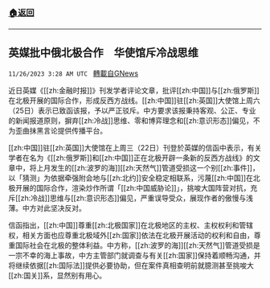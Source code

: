 ###  [:house:返回](README.md)
---


## 英媒批中俄北极合作　华使馆斥冷战思维
`11/26/2023 3:28 AM UTC ` [轉載自GNews](https://gnews.org/articles/2037945)

近日英媒《[[zh:金融时报]]》刊发学者评论文章，批评[[zh:中国]]与[[zh:俄罗斯]]在北极开展的国际合作，形成反西方战线。[[zh:中国]]驻[[zh:英国]]大使馆上周六（25日）表示已致函该报，予以严正驳斥。中方要求该报秉持客观、公正、专业的新闻报道原则，摒弃[[zh:冷战]]思维、零和博弈理念和[[zh:意识形态]]偏见，不为歪曲抹黑言论提供传播平台。

[[zh:中国]]驻[[zh:英国]]大使馆在上周三（22日）刊登於英媒的信函中表示，有关学者在名为《[[zh:俄罗斯]]和[[zh:中国]]正在北极开辟一条新的反西方战线》的文章中，将上月发生的[[zh:波罗的海]][[zh:天然气]]管道受损这一个别[[zh:事件]]，以「猜测」为依据牵强附会地与[[zh:北约]]安全稳定相联系，污蔑[[zh:中国]]在北极开展的国际合作，渲染炒作所谓「[[zh:中国威胁论]]」，挑唆大国阵营对抗，充斥[[zh:冷战]]思维与[[zh:意识形态]]偏见，严重误导受众，展现作者的傲慢与浅薄。中方对此坚决反对。

信函指出，[[zh:中国]]尊重[[zh:北极国家]]在北极地区的主权、主权权利和管辖权，相关方面也应尊重北极域外[[zh:国家]]依法在北极开展活动的权利和自由，尊重国际社会在北极的整体利益。中方称，[[zh:波罗的海]][[zh:天然气]]管道受损是一宗不幸的海上事故，中方主管部门就调查与有关[[zh:国家]]保持着顺畅沟通，并将继续依据[[zh:国际法]]提供必要协助，但在案件真相查明前就臆测甚至挑唆大[[zh:国关]]系，显然别有用心。
